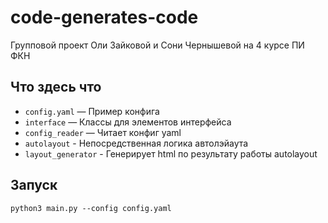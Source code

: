 # code-generates-code
Групповой проект Оли Зайковой и Сони Чернышевой на 4 курсе ПИ ФКН

## Что здесь что

- `config.yaml` — Пример конфига
- `interface` — Классы для элементов интерфейса
- `config_reader` — Читает конфиг yaml
- `autolayout` - Непосредственная логика автолэйаута
- `layout_generator` - Генерирует html по результату работы autolayout

## Запуск

`python3 main.py --config config.yaml`

